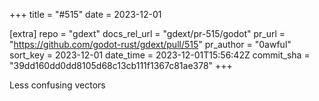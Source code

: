 +++
title = "#515"
date = 2023-12-01

[extra]
repo = "gdext"
docs_rel_url = "gdext/pr-515/godot"
pr_url = "https://github.com/godot-rust/gdext/pull/515"
pr_author = "0awful"
sort_key = 2023-12-01
date_time = 2023-12-01T15:56:42Z
commit_sha = "39dd160dd0dd8105d68c13cb111f1367c81ae378"
+++

Less confusing vectors
